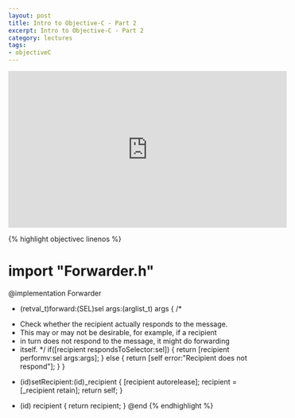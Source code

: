 ```yaml
---
layout: post
title: Intro to Objective-C - Part 2
excerpt: Intro to Objective-C - Part 2
category: lectures
tags:
- objectiveC
---
```


<iframe width="560" height="315" src="http://www.youtube.com/embed/8ixEWrTLiZg" frameborder="0" allowfullscreen></iframe>

{% highlight objectivec linenos %}
# import "Forwarder.h"
 
@implementation Forwarder
 
- (retval_t)forward:(SEL)sel args:(arglist_t) args {
 /*
 * Check whether the recipient actually responds to the message.
 * This may or may not be desirable, for example, if a recipient
 * in turn does not respond to the message, it might do forwarding
 * itself.
 */
 if([recipient respondsToSelector:sel]) {
 return [recipient performv:sel args:args];
 } else {
 return [self error:"Recipient does not respond"];
 }
}
 
- (id)setRecipient:(id)_recipient {
 [recipient autorelease];
 recipient = [_recipient retain];
 return self;
}
 
- (id) recipient {
 return recipient;
}
@end
{% endhighlight %}

